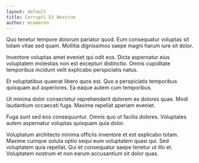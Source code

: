 ```yaml
---
layout: default
title: Corrupti Et Nostrum
author: mcameron
---
```


Quo tenetur tempore dolorum pariatur quod. Eum consequatur voluptas sit totam vitae sed quam. Mollitia dignissimos saepe magni harum iure sit dolor.

Inventore voluptas amet eveniet qui odit eos. Dicta aspernatur eius voluptatem molestias non est excepturi distinctio. Omnis cupiditate temporibus incidunt velit explicabo perspiciatis natus.

Et voluptatibus quaerat libero quos est. Quo a perspiciatis temporibus quisquam aut asperiores. Ea eaque autem cum temporibus.

Ut minima dolor consectetur reprehenderit dolorem ex dolores quae. Modi laudantium occaecati fuga. Maxime repellat aperiam eveniet.

Fuga sunt sed eos consequuntur. Omnis quo ut facilis dolores. Voluptates autem aspernatur voluptas quisquam quia dolor.

Voluptatum architecto minima officiis inventore et est explicabo totam. Maxime cumque soluta optio sequi eum voluptatem quasi qui. Sed voluptatem quia repellat. Qui et consequatur saepe tenetur ut illo et. Voluptatem nostrum et non earum accusantium sit dolor quas.

